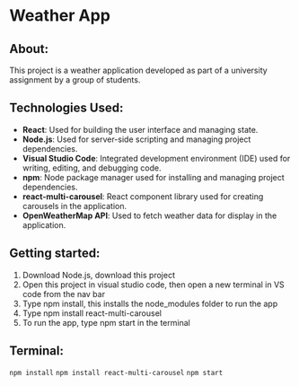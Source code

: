 # Weather App

## About:

This project is a weather application developed as part of a university assignment by a group of students. 

## Technologies Used:
- **React**: Used for building the user interface and managing state.
- **Node.js**: Used for server-side scripting and managing project dependencies.
- **Visual Studio Code**: Integrated development environment (IDE) used for writing, editing, and debugging code.
- **npm**: Node package manager used for installing and managing project dependencies.
- **react-multi-carousel**: React component library used for creating carousels in the application.
- **OpenWeatherMap API**: Used to fetch weather data for display in the application.

## Getting started:
1. Download Node.js, download this project
2. Open this project in visual studio code, then open a new terminal in VS code from the nav bar
3. Type npm install, this installs the node_modules folder to run the app
4. Type npm install react-multi-carousel
5. To run the app, type npm start in the terminal

## Terminal:
`npm install`
`npm install react-multi-carousel`
`npm start`
